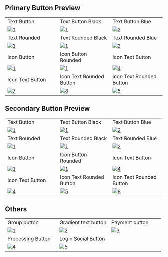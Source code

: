 ## Primary Button Preview

<table>

  <tr>
    <td width="33.3333%">Text Button</td>
    <td width="33.3333%">Text Button Black</td>
    <td width="33.3333%">Text Button Blue</td>
  </tr>
  <tr>
    <td width="33.3333%">
      <a href="https://github.com/Clueless-Community/seamless-ui/blob/main/Buttons/src/Primary/text-button-white.html">
        <img src="https://i.ibb.co/FVNGf0Z/image-16x9.png" alt="1" />
      </a>
    </td>
    <td width="33.3333%">
      <a href="https://github.com/Clueless-Community/seamless-ui/blob/main/Buttons/src/Primary/text-button-black.html">
        <img src="https://i.ibb.co/HYmrFb3/image-16x9-1.png" alt="1" />
      </a>
    </td>
    <td width="33.3333%">
      <a href="https://github.com/Clueless-Community/seamless-ui/blob/main/Buttons/src/Primary/text-button-blue.html">
        <img src="https://i.ibb.co/9TwDN2n/image-16x9-2.png" alt="2" />
      </a>
    </td>
  </tr>

  <tr>
    <td width="33.3333%">Text Rounded</td>
    <td width="33.3333%">Text Rounded Black</td>
    <td width="33.3333%">Text Rounded Blue</td>
  </tr>
  <tr>
    <td width="33.3333%">
      <a href="https://github.com/Clueless-Community/seamless-ui/blob/main/Buttons/src/Primary/text-button-rounded-white.html">
        <img src="https://i.ibb.co/V2JR63Q/image-16x9-3.png" alt="1"  />
      </a>
    </td>
    <td width="33.3333%">
      <a href="https://github.com/Clueless-Community/seamless-ui/blob/main/Buttons/src/Primary/text-button-rounded-black.html">
        <img src="https://i.ibb.co/jw7CTCv/image-16x9-4.png" alt="1"  />
      </a>
    </td>
    <td width="33.3333%">
      <a href="https://github.com/Clueless-Community/seamless-ui/blob/main/Buttons/src/Primary/text-button-rounded-blue.html">
        <img src="https://i.ibb.co/S3yyBQL/image-16x9-6.png" alt="2"  />
      </a>
    </td>
  </tr>

  <tr>
    <td width="33.3333%">Icon Button</td>
    <td width="33.3333%">Icon Button Rounded</td>
    <td width="33.3333%">Icon Text Button</td>
  </tr>
  <tr>
    <td width="33.3333%">
      <a href="https://github.com/Clueless-Community/seamless-ui/blob/main/Buttons/src/Primary/icon-button.html">
        <img src="https://i.ibb.co/KsnwN4c/image-16x9-7.png" alt="1"  />
      </a>
    </td>
    <td width="33.3333%">
      <a href="https://github.com/Clueless-Community/seamless-ui/blob/main/Buttons/src/Primary/icon-button-rounded.html">
        <img src="https://i.ibb.co/CQNVLQG/image-16x9-9.png" alt="1"  />
      </a>
    </td>
    <td width="33.3333%">
      <a href="https://github.com/Clueless-Community/seamless-ui/blob/main/Buttons/src/Primary/text-icon-rear-button.html">
        <img src="https://i.ibb.co/wyq8H1S/image-16x9-10.png" alt="4"  />
    </a>
    </td>
  </tr>

  <tr>
    <td width="33.3333%">Icon Text Button</td>
    <td width="33.3333%">Icon Text Rounded Button</td>
    <td width="33.3333%">Icon Text Rounded Button</td>
  </tr>
  <tr>
    <td width="33.3333%">
      <a href="https://github.com/Clueless-Community/seamless-ui/blob/main/Buttons/src/Primary/text-icon-front-button.html">
        <img src="https://i.ibb.co/k24kRDP/image-16x9-11.png" alt="7"  />
      </a>
    </td>
    <td width="33.3333%">
      <a href="https://github.com/Clueless-Community/seamless-ui/blob/main/Buttons/src/Primary/text-icon-front-button-rounded.html">
        <img src="https://i.ibb.co/1GypfmN/image-16x9-12.png" alt="8"  />
      </a>
    </td>
    <td width="33.3333%">
      <a href="https://github.com/Clueless-Community/seamless-ui/blob/main/Buttons/src/Primary/text-icon-rear-button-rounded.html">
        <img src="https://i.ibb.co/MPXY4md/image-16x9-13.png" alt="5"  />
      </a>
    </td>
  </tr>

</table>

## Secondary Button Preview

<table>

  <tr>
    <td width="33.3333%">Text Button</td>
    <td width="33.3333%">Text Button Black</td>
    <td width="33.3333%">Text Button Blue</td>
  </tr>
  <tr>
    <td width="33.3333%">
      <a href="https://github.com/Clueless-Community/seamless-ui/blob/main/Buttons/src/Secondary/text-button-white.html">
        <img src="https://i.ibb.co/CwK0XrQ/image-16x9-14.png" alt="1" />
      </a>
    </td>
    <td width="33.3333%">
      <a href="https://github.com/Clueless-Community/seamless-ui/blob/main/Buttons/src/Secondary/text-button-black.html">
        <img src="https://i.ibb.co/Krqsj6w/image-16x9-15.png" alt="1" />
      </a>
    </td>
    <td width="33.3333%">
      <a href="https://github.com/Clueless-Community/seamless-ui/blob/main/Buttons/src/Secondary/text-button-blue.html">
        <img src="https://i.ibb.co/CQzdKSh/image-16x9-16.png" alt="2" />
      </a>
    </td>
  </tr>

  <tr>
    <td width="33.3333%">Text Rounded</td>
    <td width="33.3333%">Text Rounded Black</td>
    <td width="33.3333%">Text Rounded Blue</td>
  </tr>
  <tr>
    <td width="33.3333%">
      <a href="https://github.com/Clueless-Community/seamless-ui/blob/main/Buttons/src/Secondary/text-button-rounded-white.html">
        <img src="https://i.ibb.co/fMLM214/image-16x9-17.png" alt="1"  />
      </a>
    </td>
    <td width="33.3333%">
      <a href="https://github.com/Clueless-Community/seamless-ui/blob/main/Buttons/src/Secondary/text-button-rounded-black.html">
        <img src="https://i.ibb.co/PwFD383/image-16x9-18.png" alt="1"  />
      </a>
    </td>
    <td width="33.3333%">
      <a href="https://github.com/Clueless-Community/seamless-ui/blob/main/Buttons/src/Secondary/text-button-rounded-blue.html">
        <img src="https://i.ibb.co/C7VNMkd/image-16x9-20.png" alt="2"  />
      </a>
    </td>
  </tr>

  <tr>
    <td width="33.3333%">Icon Button</td>
    <td width="33.3333%">Icon Button Rounded</td>
    <td width="33.3333%">Icon Text Button</td>
  </tr>
  <tr>
    <td width="33.3333%">
      <a href="https://github.com/Clueless-Community/seamless-ui/blob/main/Buttons/src/Secondary/icon-button.html">
        <img src="https://i.ibb.co/RNg8xPL/image-16x9-21.png" alt="1"  />
      </a>
    </td>
    <td width="33.3333%">
      <a href="https://github.com/Clueless-Community/seamless-ui/blob/main/Buttons/src/Secondary/icon-button-rounded.html">
        <img src="https://i.ibb.co/2KFpB5F/image-16x9-22.png" alt="1"  />
      </a>
    </td>
    <td width="33.3333%">
      <a href="https://github.com/Clueless-Community/seamless-ui/blob/main/Buttons/src/Secondary/text-icon-rear-button.html">
        <img src="https://i.ibb.co/Np7j7YP/image-16x9-24.png" alt="4"  />
    </a>
    </td>
  </tr>

  <tr>
    <td width="33.3333%">Icon Text Button</td>
    <td width="33.3333%">Icon Text Rounded Button</td>
    <td width="33.3333%">Icon Text Rounded Button</td>
  </tr>
  <tr>
    <td width="33.3333%">
      <a href="https://github.com/Clueless-Community/seamless-ui/blob/main/Buttons/src/Secondary/text-icon-front-button.html">
        <img src="https://i.ibb.co/z77mHLq/image-16x9-25.png" alt="4"  />
      </a>
    </td>
    <td width="33.3333%">
      <a href="https://github.com/Clueless-Community/seamless-ui/blob/main/Buttons/src/Secondary/text-icon-front-button-rounded.html">
        <img src="https://i.ibb.co/vq2jDsg/image-16x9-26.png" alt="5"  />
      </a>
    </td>
    <td width="33.3333%">
      <a href="https://github.com/Clueless-Community/seamless-ui/blob/main/Buttons/src/Secondary/text-icon-rear-button-rounded.html">
        <img src="https://i.ibb.co/98y5Nz0/image-16x9-27.png" alt="8"  />
      </a>
    </td>
  </tr>

</table>

## Others

<table>

  <tr>
    <td width="33.3333%">Group button</td>
    <td width="33.3333%">Gradient text button</td>
    <td width="33.3333%">Payment button</td>
  </tr>
  <tr>
    <td width="33.3333%">
      <a href="https://github.com/Clueless-Community/seamless-ui/blob/main/Buttons/src/button_group.html">
        <img src="https://i.ibb.co/mcX4grs/image-16x9-28.png" alt="1"  />
      </a>
    </td>
    <td width="33.3333%">
      <a href="https://github.com/Clueless-Community/seamless-ui/blob/main/Buttons/src/gradient-buttons.html">
        <img src="https://i.ibb.co/PhDnycG/image-16x9-29.png" alt="2"  />
      </a>
    </td>
    <td width="33.3333%">
      <a href="https://github.com/Clueless-Community/seamless-ui/blob/main/Buttons/src/payment-buttons.html">
        <img src="https://i.ibb.co/3YNXsPf/image-16x9-30.png" alt="3"  />
      </a>
    </td>
  </tr>

  <tr>
    <td width="33.3333%">Processing Button</td>
    <td width="33.3333%">Login Social Button</td>
  </tr>
  <tr>
    <td width="33.3333%">
      <a href="https://github.com/Clueless-Community/seamless-ui/blob/main/Buttons/src/processing_button.html">
        <img src="https://i.ibb.co/Pz7BCYG/image-16x9-31.png" alt="4"  />
      </a>
    </td>
    <td width="33.3333%">
      <a href="https://github.com/Clueless-Community/seamless-ui/blob/main/Buttons/src/social-buttons.html">
        <img src="https://i.ibb.co/WFt8ky3/image-16x9-32.png" alt="5"  />
      </a>
    </td>
  </tr>

</table>
